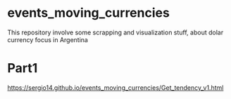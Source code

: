 # events_moving_currencies
This repository involve some scrapping and visualization stuff, about dolar currency focus in Argentina

# Part1
https://sergio14.github.io/events_moving_currencies/Get_tendency_v1.html
